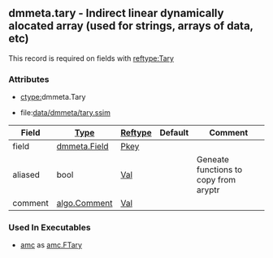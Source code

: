 ## dmmeta.tary - Indirect linear dynamically alocated array (used for strings, arrays of data, etc)
<a href="#dmmeta-tary"></a>

This record is required on fields with [reftype:Tary](/txt/exe/amc/reftypes.md#tary)

### Attributes
<a href="#attributes"></a>
<!-- dev.mdmark  mdmark:MDSECTION  state:BEG_AUTO  param:Attributes -->
* [ctype:](/txt/ssimdb/dmmeta/ctype.md)dmmeta.Tary

* file:[data/dmmeta/tary.ssim](/data/dmmeta/tary.ssim)

|Field|[Type](/txt/ssimdb/dmmeta/ctype.md)|[Reftype](/txt/ssimdb/dmmeta/reftype.md)|Default|Comment|
|---|---|---|---|---|
|field|[dmmeta.Field](/txt/ssimdb/dmmeta/field.md)|[Pkey](/txt/exe/amc/reftypes.md#pkey)|||
|aliased|bool|[Val](/txt/exe/amc/reftypes.md#val)||Geneate functions to copy from aryptr|
|comment|[algo.Comment](/txt/protocol/algo/Comment.md)|[Val](/txt/exe/amc/reftypes.md#val)|||

<!-- dev.mdmark  mdmark:MDSECTION  state:END_AUTO  param:Attributes -->

### Used In Executables
<a href="#used-in-executables"></a>
<!-- dev.mdmark  mdmark:MDSECTION  state:BEG_AUTO  param:ImdbUses -->

* [amc](/txt/exe/amc/internals.md) as [amc.FTary](/txt/exe/amc/internals.md#amc-ftary)

<!-- dev.mdmark  mdmark:MDSECTION  state:END_AUTO  param:ImdbUses -->

